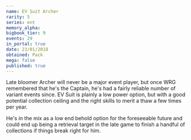 ```yaml
---
name: EV Suit Archer
rarity: 5
series: ent
memory_alpha:
bigbook_tier: 9
events: 29
in_portal: true
date: 23/01/2018
obtained: Pack
mega: false
published: true
---
```


Late bloomer Archer will never be a major event player, but once WRG remembered that he's the Captain, he's had a fairly reliable number of variant events since. EV Suit is plainly a low power option, but with a good potential collection ceiling and the right skills to merit a thaw a few times per year.

He's in the mix as a low end behold option for the foreseeable future and could end up being a retrieval target in the late game to finish a handful of collections if things break right for him.
